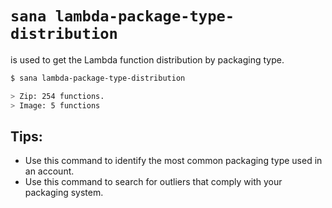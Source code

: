 # `sana lambda-package-type-distribution`

is used to get the Lambda function distribution by packaging type.

```sh
$ sana lambda-package-type-distribution

> Zip: 254 functions.
> Image: 5 functions
```

## Tips:

- Use this command to identify the most common packaging type used in an account.
- Use this command to search for outliers that comply with your packaging system.
